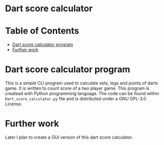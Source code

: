 # Dart score calculator

Table of Contents
=================
* [Dart score calculator program](Dart-score-calculator-program)
* [Further work](#Further-work)

# Dart score calculator program

This is a simple CLI program used to calculate sets, legs and points of darts game. It is written to count score of a two player game. This program is createad with Python programming language. The code can be found within `Dart_score_calculator.py` file and is distributed under a GNU GPL-3.0 License.

# Further work
Later I plan to create a GUI version of this dart score calculator.
